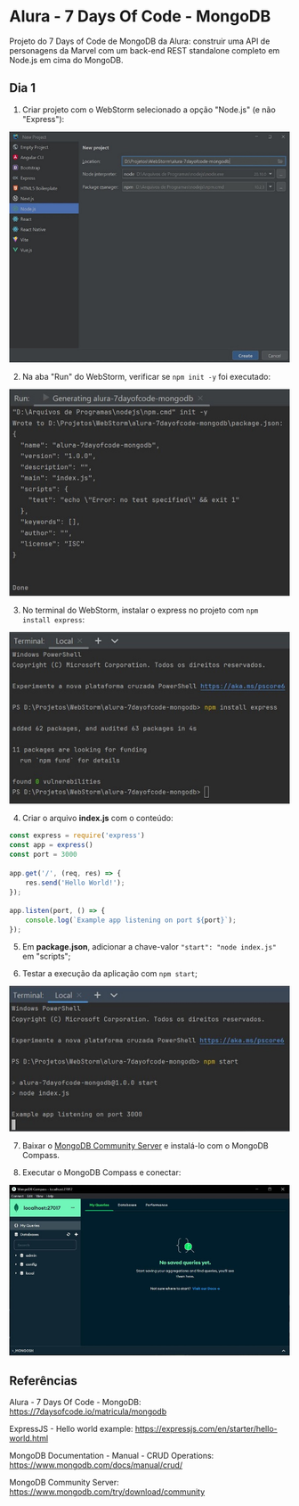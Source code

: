 # Alura - 7 Days Of Code - MongoDB

Projeto do 7 Days of Code de MongoDB da Alura: 
construir uma API de personagens da Marvel com um back-end REST standalone completo em Node.js em cima do MongoDB.


## Dia 1

1. Criar projeto com o WebStorm selecionado a opção "Node.js" (e não "Express"):

![Image-01-ProjectStater-WebStorm](/images/Image-01-ProjectStater-WebStorm.jpg)

2. Na aba "Run" do WebStorm, verificar se `npm init -y` foi executado:

![Image-02-Run-NpmInit](/images/Image-02-Run-NpmInit.jpg)

3. No terminal do WebStorm, instalar o express no projeto com `npm install express`:

![Image-03-NpmInstallExpress](/images/Image-03-NpmInstallExpres.jpg)

4. Criar o arquivo **index.js** com o conteúdo:

```javascript
const express = require('express')
const app = express()
const port = 3000

app.get('/', (req, res) => {
    res.send('Hello World!');
});

app.listen(port, () => {
    console.log(`Example app listening on port ${port}`);
});
```

5. Em **package.json**, adicionar a chave-valor `"start": "node index.js"` em "scripts";

6. Testar a execução da aplicação com `npm start`;

![Image-04-NpmStart](/images/Image-04-NpmStart.jpg)

7. Baixar o [MongoDB Community Server](https://www.mongodb.com/try/download/community) e instalá-lo com o MongoDB Compass.

8. Executar o MongoDB Compass e conectar:

![Image-05-MongoDbCompass](/images/Image-05-MongoDbCompass.jpg)


## Referências

Alura - 7 Days Of Code - MongoDB: https://7daysofcode.io/matricula/mongodb

ExpressJS - Hello world example: https://expressjs.com/en/starter/hello-world.html

MongoDB Documentation - Manual - CRUD Operations: https://www.mongodb.com/docs/manual/crud/

MongoDB Community Server: https://www.mongodb.com/try/download/community